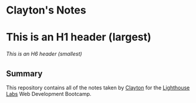 # Clayton's Notes

# This is an H1 header (largest)
###### This is an H6 header (smallest)

## Summary 

This repository contains all of the notes taken by [Clayton](https://github.com/Cvanimschoot) for the [Lighthouse Labs](https://www.lighthouselabs.ca/) Web Development Bootcamp.